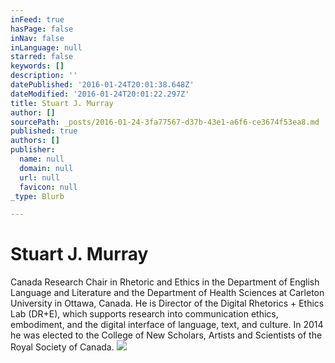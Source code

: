 ```yaml
---
inFeed: true
hasPage: false
inNav: false
inLanguage: null
starred: false
keywords: []
description: ''
datePublished: '2016-01-24T20:01:38.648Z'
dateModified: '2016-01-24T20:01:22.297Z'
title: Stuart J. Murray
author: []
sourcePath: _posts/2016-01-24-3fa77567-d37b-43e1-a6f6-ce3674f53ea8.md
published: true
authors: []
publisher:
  name: null
  domain: null
  url: null
  favicon: null
_type: Blurb

---
```

# Stuart J. Murray

Canada Research Chair in Rhetoric and Ethics in the Department of English Language and Literature and the Department of Health Sciences at Carleton University in Ottawa, Canada. He is Director of the Digital Rhetorics + Ethics Lab (DR+E), which supports research into communication ethics, embodiment, and the digital interface of language, text, and culture.
In 2014 he was elected to the College of New Scholars, Artists and Scientists of the Royal Society of Canada.
![](https://the-grid-user-content.s3-us-west-2.amazonaws.com/e6d1da03-0e49-4420-a54e-e5587f8f6653.jpg)